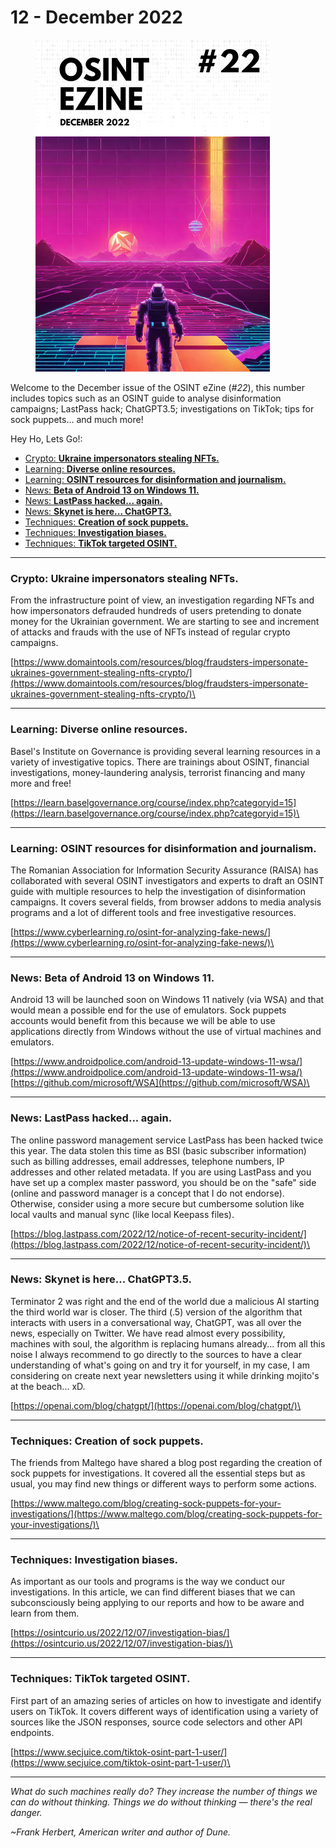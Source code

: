# 12 - December 2022

<figure><img src="../../.gitbook/assets/OSINT_eZine-202212.png" alt="" width="375"><figcaption></figcaption></figure>

Welcome to the December issue of the OSINT eZine (_#22_), this number includes topics such as an OSINT guide to analyse disinformation campaigns; LastPass hack; ChatGPT3.5; investigations on TikTok; tips for sock puppets... and much more!

Hey Ho, Lets Go!:

* [Crypto: **Ukraine impersonators stealing NFTs.**](12-december-2022.md#crypto-ukraine-impersonators-stealing-nfts)
* [Learning: **Diverse online resources.**](12-december-2022.md#learning-diverse-online-resources)
* [Learning: **OSINT resources for disinformation and journalism.**](12-december-2022.md#learning-osint-resources-for-disinformation-and-journalism)
* [News: **Beta of Android 13 on Windows 11.**](12-december-2022.md#news-beta-of-android-13-on-windows-11)
* [News: **LastPass hacked... again.**](12-december-2022.md#news-lastpass-hacked...-again)
* [News: **Skynet is here... ChatGPT3.**](12-december-2022.md#news-skynet-is-here...-chatgpt3.5)
* [Techniques: **Creation of sock puppets.**](12-december-2022.md#techniques-creation-of-sock-puppets)
* [Techniques: **Investigation biases.**](12-december-2022.md#techniques-investigation-biases)
* [Techniques: **TikTok targeted OSINT.**](12-december-2022.md#techniques-tiktok-targeted-osint)

***

### Crypto: Ukraine impersonators stealing NFTs.

From the infrastructure point of view, an investigation regarding NFTs and how impersonators defrauded hundreds of users pretending to donate money for the Ukrainian government. We are starting to see and increment of attacks and frauds with the use of NFTs instead of regular crypto campaigns.

[https://www.domaintools.com/resources/blog/fraudsters-impersonate-ukraines-government-stealing-nfts-crypto/](https://www.domaintools.com/resources/blog/fraudsters-impersonate-ukraines-government-stealing-nfts-crypto/)\


***

### Learning: Diverse online resources.

Basel's Institute on Governance is providing several learning resources in a variety of investigative topics. There are trainings about OSINT, financial investigations, money-laundering analysis, terrorist financing and many more and free!

[https://learn.baselgovernance.org/course/index.php?categoryid=15](https://learn.baselgovernance.org/course/index.php?categoryid=15)\


***

### Learning: OSINT resources for disinformation and journalism.

The Romanian Association for Information Security Assurance (RAISA) has collaborated with several OSINT investigators and experts to draft an OSINT guide with multiple resources to help the investigation of disinformation campaigns. It covers several fields, from browser addons to media analysis programs and a lot of different tools and free investigative resources.

[https://www.cyberlearning.ro/osint-for-analyzing-fake-news/](https://www.cyberlearning.ro/osint-for-analyzing-fake-news/)\


***

### News: Beta of Android 13 on Windows 11.

Android 13 will be launched soon on Windows 11 natively (via WSA) and that would mean a possible end for the use of emulators. Sock puppets accounts would benefit from this because we will be able to use applications directly from Windows without the use of virtual machines and emulators.

[https://www.androidpolice.com/android-13-update-windows-11-wsa/](https://www.androidpolice.com/android-13-update-windows-11-wsa/) [https://github.com/microsoft/WSA](https://github.com/microsoft/WSA)\


***

### News: LastPass hacked... again.

The online password management service LastPass has been hacked twice this year. The data stolen this time as BSI (basic subscriber information) such as billing addresses, email addresses, telephone numbers, IP addresses and other related metadata. If you are using LastPass and you have set up a complex master password, you should be on the "safe" side (online and password manager is a concept that I do not endorse). Otherwise, consider using a more secure but cumbersome solution like local vaults and manual sync (like local Keepass files).

[https://blog.lastpass.com/2022/12/notice-of-recent-security-incident/](https://blog.lastpass.com/2022/12/notice-of-recent-security-incident/)\


***

### News: Skynet is here... ChatGPT3.5.

Terminator 2 was right and the end of the world due a malicious AI starting the third world war is closer. The third (.5) version of the algorithm that interacts with users in a conversational way, ChatGPT, was all over the news, especially on Twitter. We have read almost every possibility, machines with soul, the algorithm is replacing humans already... from all this noise I always recommend to go directly to the sources to have a clear understanding of what's going on and try it for yourself, in my case, I am considering on create next year newsletters using it while drinking mojito's at the beach... xD.

[https://openai.com/blog/chatgpt/](https://openai.com/blog/chatgpt/)\


***

### Techniques: Creation of sock puppets.

The friends from Maltego have shared a blog post regarding the creation of sock puppets for investigations. It covered all the essential steps but as usual, you may find new things or different ways to perform some actions.

[https://www.maltego.com/blog/creating-sock-puppets-for-your-investigations/](https://www.maltego.com/blog/creating-sock-puppets-for-your-investigations/)\


***

### Techniques: Investigation biases.

As important as our tools and programs is the way we conduct our investigations. In this article, we can find different biases that we can subconsciously being applying to our reports and how to be aware and learn from them.

[https://osintcurio.us/2022/12/07/investigation-bias/](https://osintcurio.us/2022/12/07/investigation-bias/)\


***

### Techniques: TikTok targeted OSINT.

First part of an amazing series of articles on how to investigate and identify users on TikTok. It covers different ways of identification using a variety of sources like the JSON responses, source code selectors and other API endpoints.

[https://www.secjuice.com/tiktok-osint-part-1-user/](https://www.secjuice.com/tiktok-osint-part-1-user/)\


***

_What do such machines really do? They increase the number of things we can do without thinking. Things we do without thinking — there's the real danger._

_\~Frank Herbert, American writer and author of Dune._
